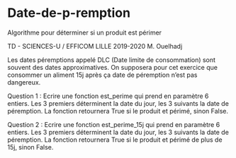 # Date-de-p-remption
Algorithme pour déterminer si un produit est périmer

TD - SCIENCES-U / EFFICOM LILLE 2019-2020 M. Ouelhadj

Les dates péremptions appelé DLC (Date limite de consommation) sont souvent des dates approximatives. 
On supposera pour cet exercice que consommer un aliment 15j après ça date de péremption n’est pas dangereux.

Question 1 : Ecrire une fonction est_perime qui prend en paramètre 6 entiers. Les 3 premiers déterminent la date du jour, les 3 suivants la date de péremption. La fonction retournera True si le produit et périmé, sinon False.

Question 2 : Ecrire une fonction est_perime_15j qui prend en paramètre 6 entiers. Les 3 premiers déterminent la date du jour, les 3 suivants la date de péremption. La fonction retournera True si le produit et périmé de plus de 15j, sinon False.
